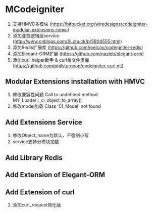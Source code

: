 MCodeigniter
==================
1. 支持HMVC多模块 (https://bitbucket.org/wiredesignz/codeigniter-modular-extensions-hmvc)
2. 添加业务逻辑层service (http://www.cnblogs.com/SLchuck/p/5804555.html)
3. 添加Redis扩展库 (https://github.com/joelcox/codeigniter-redis)
4. 添加Elegant-ORM扩展 (https://github.com/nazieb/elegant-orm)
5. 添加curl_helper助手 & curl单文件类库 (https://github.com/philsturgeon/codeigniter-curl.git)

Modular Extensions installation with HMVC
------------------
1. 修改兼容性问题  Call to undefined method MY_Loader::_ci_object_to_array()
2. 修改model加载  Class 'CI_Model' not found

Add Extensions Service
------------------
1. 修改Object_name为默认，不强制小写
2. service支持分模块加载

Add Library Redis
------------------

Add Extension of Elegant-ORM
------------------

Add Extension of curl
------------------
1. 添加curl_request简化版

